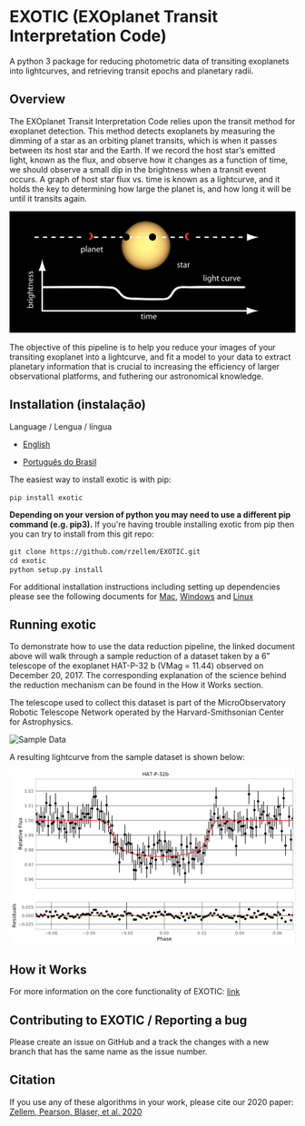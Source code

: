 # EXOTIC (EXOplanet Transit Interpretation Code)
A python 3 package for reducing photometric data of transiting exoplanets into lightcurves, and retrieving transit epochs and planetary radii.

## Overview
The EXOplanet Transit Interpretation Code relies upon the transit method for exoplanet detection. This method detects exoplanets by measuring the dimming of a star as an orbiting planet transits, which is when it passes between its host star and the Earth. If we record the host star’s emitted light, known as the flux, and observe how it changes as a function of time, we should observe a small dip in the brightness when a transit event occurs. A graph of host star flux vs. time is known as a lightcurve, and it holds the key to determining how large the planet is, and how long it will be until it transits again.

![](Documentation/Images/transitsimple.jpg)

The objective of this pipeline is to help you reduce your images of your transiting exoplanet into a lightcurve, and fit a model to your data to extract planetary information that is crucial to increasing the efficiency of larger observational platforms, and futhering our astronomical knowledge.

## Installation (instalação)

Language / Lengua / língua 
- [English](Documentation/Brazilian_Portuguese)

- [Português do Brasil](Documentation/Brazilian_Portuguese)


The easiest way to install exotic is with pip: 

`pip install exotic`

**Depending on your version of python you may need to use a different pip command (e.g. pip3).** If you're having trouble installing exotic from pip then you can try to install from this git repo: 

```
git clone https://github.com/rzellem/EXOTIC.git
cd exotic
python setup.py install
```

For additional installation instructions including setting up dependencies please see the following documents for [Mac](Documentation/English/EXOTIC-Installation-Instructions-for-Mac-Users.pdf), [Windows](Documentation/English/EXOTIC-Installation-Instructions-for-Windows-Users.pdf) and [Linux](exotic_installation_linux.sh)

## Running exotic

To demonstrate how to use the data reduction pipeline, the linked document above will walk through a sample reduction of a dataset taken by a 6” telescope of the exoplanet HAT-P-32 b (VMag = 11.44) observed on December 20, 2017. The corresponding explanation of the science behind the reduction mechanism can be found in the How it Works section. 

The telescope used to collect this dataset is part of the MicroObservatory Robotic Telescope Network operated by the Harvard-Smithsonian Center for Astrophysics.

![Sample Data](sample-data)

A resulting lightcurve from the sample dataset is shown below:

![](Documentation/Images/HAT-P-32bExample.png)

## How it Works


For more information on the core functionality of EXOTIC: [link](Documentation/English/EXOTIC-Installation-Instructions-for-Mac-Users.pdf)




## Contributing to EXOTIC / Reporting a bug

Please create an issue on GitHub and a track the changes with a new branch that has the same name as the issue number. 

## Citation
If you use any of these algorithms in your work, please cite our 2020 paper: [Zellem, Pearson, Blaser, et al. 2020](https://ui.adsabs.harvard.edu/abs/2020arXiv200309046Z/abstract) 
